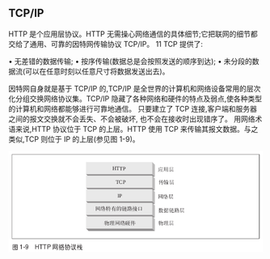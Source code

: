 ## TCP/IP

HTTP 是个应用层协议。HTTP 无需操心网络通信的具体细节;它把联网的细节都
交给了通用、可靠的因特网传输协议 TCP/IP。
11
TCP 提供了:

• 无差错的数据传输;
• 按序传输(数据总是会按照发送的顺序到达);
• 未分段的数据流(可以在任意时刻以任意尺寸将数据发送出去)。

因特网自身就是基于 TCP/IP 的,TCP/IP 是全世界的计算机和网络设备常用的层次
化分组交换网络协议集。TCP/IP 隐藏了各种网络和硬件的特点及弱点,使各种类型
的计算机和网络都能够进行可靠地通信。
只要建立了 TCP 连接,客户端和服务器之间的报文交换就不会丢失、不会被破坏,
也不会在接收时出现错序了。
用网络术语来说,HTTP 协议位于 TCP 的上层。HTTP 使用 TCP 来传输其报文数据。与之类似,TCP 则位于 IP 的上层(参见图 1-9)。

![1569582161430](assets/1569582161430.png)